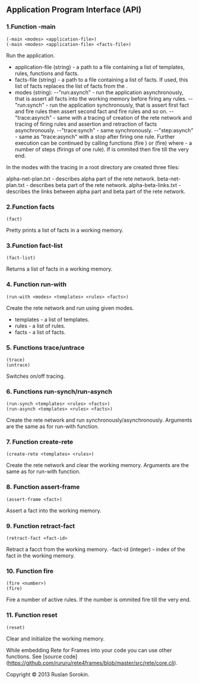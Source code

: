 ## Application Program Interface (API) ##

### 1.Function -main ###
```
(-main <modes> <application-file>)
(-main <modes> <application-file> <facts-file>)
```
Run the application. 
- application-file (string) - a path to a file containing a list of templates, rules, functions and facts.
- facts-file (string) - a path to a file containing a list of facts. If used, this list of facts replaces the list of facts from the <application-file>.
- modes (string):
--"run:asynch" - run the application asynchronously, that is assert all facts into the working memory before firing any rules. 
--"run:synch"  - run the application synchronously, that is assert first fact and fire rules then assert second fact and fire rules and so on.
--"trace:asynch" - same with a tracing of creation of the rete network and tracing of firing rules and assertion and retraction of facts asynchronously.
--"trace:synch"  - same synchronously.
--"step:asynch"  - same as "trace:asynch" with a stop after firing one rule. Further execution can be continued by calling functions (fire <n>) or (fire) where <n> - a number of steps (firings of one rule). If <n> is ommited then fire till the very end.
	
In the modes with the tracing in a root directory are created three files:
	
 alpha-net-plan.txt	 - describes alpha part of the rete network.
 beta-net-plan.txt	 - describes beta part of the rete network.
 alpha-beta-links.txt - describes the links between alpha part and beta part of the rete network.
	
### 2.Function facts ###
```
(fact)
```
Pretty prints a list of facts in a working memory.

### 3.Function fact-list ###
```
(fact-list)
```
Returns a list of facts in a working memory.

### 4. Function run-with ###
```
(run-with <modes> <templates> <rules> <facts>)
```
Create the rete network and run using given modes.
- templates - a list of templates.
- rules - a list of rules.
- facts - a list of facts.

### 5. Functions trace/untrace ###
```
(trace)
(untrace)
```
Switches on/off tracing.

### 6. Functions run-synch/run-asynch ###
```
(run-synch <templates> <rules> <facts>)
(run-asynch <templates> <rules> <facts>)
```
Create the rete network and run synchronously/asynchronously.
Arguments are the same as for run-with function.

### 7. Function create-rete ###
```
(create-rete <templates> <rules>)
```
Create the rete network and clear the working memory.
Arguments are the same as for run-with function.

### 8. Function assert-frame ###
```
(assert-frame <fact>)
```
Assert a fact into the working memory.

### 9. Function retract-fact ###
```
(retract-fact <fact-id>
```
Retract a facct from the working memory.
-fact-id (integer) - index of the fact in the working memory.

### 10. Function fire ###
```
(fire <number>)
(fire)
```
Fire a number of active rules. If the number is ommited fire till the very end.

### 11. Function reset ###
```
(reset)
```
Clear and initialize the working memory.

While embedding Rete for Frames into your code you can use other functions. See [source code] (https://github.com/rururu/rete4frames/blob/master/src/rete/core.clj).

Copyright © 2013 Ruslan Sorokin.
